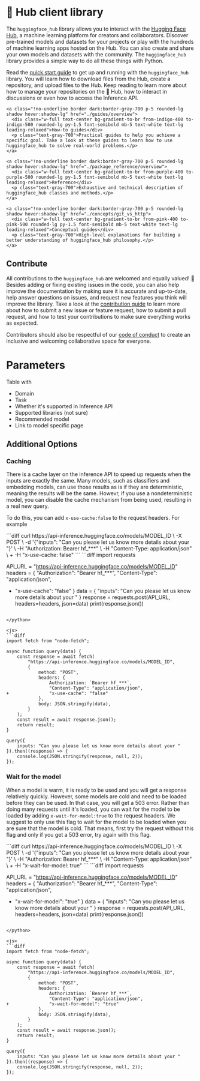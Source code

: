<!--⚠️ Note that this file is in Markdown but contain specific syntax for our doc-builder (similar to MDX) that may not be
rendered properly in your Markdown viewer.
-->

# 🤗 Hub client library

The `huggingface_hub` library allows you to interact with the [Hugging Face
Hub](https://hf.co), a machine learning platform for creators and collaborators.
Discover pre-trained models and datasets for your projects or play with the hundreds of
machine learning apps hosted on the Hub. You can also create and share your own models
and datasets with the community. The `huggingface_hub` library provides a simple way to
do all these things with Python.

Read the [quick start guide](quick-start) to get up and running with the
`huggingface_hub` library. You will learn how to download files from the Hub, create a
repository, and upload files to the Hub. Keep reading to learn more about how to manage
your repositories on the 🤗 Hub, how to interact in discussions or even how to access
the Inference API.

<div class="mt-10">
  <div class="w-full flex flex-col space-y-4 md:space-y-0 md:grid md:grid-cols-2 md:gap-y-4 md:gap-x-5">

    <a class="!no-underline border dark:border-gray-700 p-5 rounded-lg shadow hover:shadow-lg" href="./guides/overview">
      <div class="w-full text-center bg-gradient-to-br from-indigo-400 to-indigo-500 rounded-lg py-1.5 font-semibold mb-5 text-white text-lg leading-relaxed">How-to guides</div>
      <p class="text-gray-700">Practical guides to help you achieve a specific goal. Take a look at these guides to learn how to use huggingface_hub to solve real-world problems.</p>
    </a>

    <a class="!no-underline border dark:border-gray-700 p-5 rounded-lg shadow hover:shadow-lg" href="./package_reference/overview">
      <div class="w-full text-center bg-gradient-to-br from-purple-400 to-purple-500 rounded-lg py-1.5 font-semibold mb-5 text-white text-lg leading-relaxed">Reference</div>
      <p class="text-gray-700">Exhaustive and technical description of huggingface_hub classes and methods.</p>
    </a>

    <a class="!no-underline border dark:border-gray-700 p-5 rounded-lg shadow hover:shadow-lg" href="./concepts/git_vs_http">
      <div class="w-full text-center bg-gradient-to-br from-pink-400 to-pink-500 rounded-lg py-1.5 font-semibold mb-5 text-white text-lg leading-relaxed">Conceptual guides</div>
      <p class="text-gray-700">High-level explanations for building a better understanding of huggingface_hub philosophy.</p>
    </a>

  </div>
</div>

<!--
<a class="!no-underline border dark:border-gray-700 p-5 rounded-lg shadow hover:shadow-lg" href="./tutorials/overview"
  ><div class="w-full text-center bg-gradient-to-br from-blue-400 to-blue-500 rounded-lg py-1.5 font-semibold mb-5 text-white text-lg leading-relaxed">Tutorials</div>
  <p class="text-gray-700">Learn the basics and become familiar with using huggingface_hub to programmatically interact with the 🤗 Hub!</p>
</a> -->

## Contribute

All contributions to the `huggingface_hub` are welcomed and equally valued! 🤗 Besides
adding or fixing existing issues in the code, you can also help improve the
documentation by making sure it is accurate and up-to-date, help answer questions on
issues, and request new features you think will improve the library. Take a look at the
[contribution
guide](https://github.com/huggingface/huggingface_hub/blob/main/CONTRIBUTING.md) to
learn more about how to submit a new issue or feature request, how to submit a pull
request, and how to test your contributions to make sure everything works as expected.

Contributors should also be respectful of our [code of
conduct](https://github.com/huggingface/huggingface_hub/blob/main/CODE_OF_CONDUCT.md) to
create an inclusive and welcoming collaborative space for everyone.


# Parameters

Table with 
- Domain
- Task
- Whether it's supported in Inference API
- Supported libraries (not sure)
- Recommended model
- Link to model specific page



## Additional Options

### Caching

There is a cache layer on the inference API to speed up requests when the inputs are exactly the same. Many models, such as classifiers and embedding models, can use those results as is if they are deterministic, meaning the results will be the same. Howevr, if you use a nondeterministic model, you can disable the cache mechanism from being used, resulting in a real new query.

To do this, you can add `x-use-cache:false` to the request headers. For example

<inferencesnippet>

<curl>
```diff
curl https://api-inference.huggingface.co/models/MODEL_ID \
    -X POST \
    -d '{"inputs": "Can you please let us know more details about your "}' \
    -H "Authorization: Bearer hf_***" \
    -H "Content-Type: application/json" \
+   -H "x-use-cache: false"
```
</curl>

<python>
```diff
import requests

API_URL = "https://api-inference.huggingface.co/models/MODEL_ID"
headers = {
    "Authorization": "Bearer hf_***",
    "Content-Type": "application/json",
+   "x-use-cache": "false"
}
data = {
    "inputs": "Can you please let us know more details about your "
}
response = requests.post(API_URL, headers=headers, json=data)
print(response.json())
```

</python>

<js>
```diff
import fetch from "node-fetch";

async function query(data) {
    const response = await fetch(
        "https://api-inference.huggingface.co/models/MODEL_ID",
        {
            method: "POST",
            headers: {
                Authorization: `Bearer hf_***`,
                "Content-Type": "application/json",
+               "x-use-cache": "false"
            },
            body: JSON.stringify(data),
        }
    );
    const result = await response.json();
    return result;
}

query({
    inputs: "Can you please let us know more details about your "
}).then((response) => {
    console.log(JSON.stringify(response, null, 2));
});

```

</js>

</inferencesnippet>

### Wait for the model

When a model is warm, it is ready to be used and you will get a response relatively quickly. However, some models are cold and need to be loaded before they can be used. In that case, you will get a 503 error. Rather than doing many requests until it's loaded, you can wait for the model to be loaded by adding `x-wait-for-model:true` to the request headers. We suggest to only use this flag to wait for the model to be loaded when you are sure that the model is cold. That means, first try the request without this flag and only if you get a 503 error, try again with this flag.


<inferencesnippet>

<curl>
```diff
curl https://api-inference.huggingface.co/models/MODEL_ID \
    -X POST \
    -d '{"inputs": "Can you please let us know more details about your "}' \
    -H "Authorization: Bearer hf_***" \
    -H "Content-Type: application/json" \
+   -H "x-wait-for-model: true"
```
</curl>

<python>
```diff
import requests

API_URL = "https://api-inference.huggingface.co/models/MODEL_ID"
headers = {
    "Authorization": "Bearer hf_***",
    "Content-Type": "application/json",
+   "x-wait-for-model": "true"
}
data = {
    "inputs": "Can you please let us know more details about your "
}
response = requests.post(API_URL, headers=headers, json=data)
print(response.json())
```

</python>

<js>
```diff
import fetch from "node-fetch";

async function query(data) {
    const response = await fetch(
        "https://api-inference.huggingface.co/models/MODEL_ID",
        {
            method: "POST",
            headers: {
                Authorization: `Bearer hf_***`,
                "Content-Type": "application/json",
+               "x-wait-for-model": "true"
            },
            body: JSON.stringify(data),
        }
    );
    const result = await response.json();
    return result;
}

query({
    inputs: "Can you please let us know more details about your "
}).then((response) => {
    console.log(JSON.stringify(response, null, 2));
});

```

</js>

</inferencesnippet>
